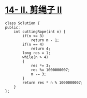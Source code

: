 
# [14- II. 剪绳子 II](https://leetcode-cn.com/problems/jian-sheng-zi-ii-lcof/)

```
class Solution {
public:
    int cuttingRope(int n) {
        if(n <= 3) 
            return n - 1;
        if(n == 4) 
            return 4;
        long res = 1;
        while(n > 4) 
        {
            res *= 3;
            res %= 1000000007;
            n -= 3;
        }
        return res * n % 1000000007; 
    }
};
```








